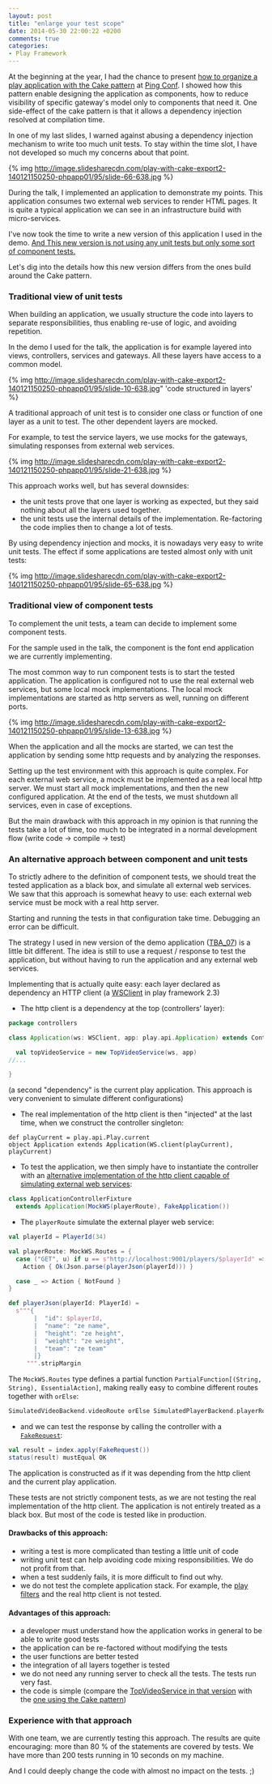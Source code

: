 ```yaml
---
layout: post
title: "enlarge your test scope"
date: 2014-05-30 22:00:22 +0200
comments: true
categories:
- Play Framework
---
```

At the beginning at the year, I had the chance to present [how to organize a play application with the Cake pattern](blog/2014/02/17/ping-conf-2014/) at [Ping Conf](http://www.ping-conf.com/).
I showed how this pattern enable designing the application as components, how to reduce visibility of specific gateway's model only to components that need it. One side-effect of the cake pattern is that it allows a dependency injection resolved at compilation time.

In one of my last slides, I warned against abusing a dependency injection mechanism to write too much unit tests.
To stay within the time slot, I have not developed so much my concerns about that point.

{% img http://image.slidesharecdn.com/play-with-cake-export2-140121150250-phpapp01/95/slide-66-638.jpg %}

During the talk, I implemented an application to demonstrate my points. This application consumes two external web services to render HTML pages. It is quite a typical application we can see in an infrastructure build with micro-services.

I've now took the time to write a new version of this application I used in the demo.
[And This new version is not using any unit tests but only some sort of component tests.](https://github.com/yanns/TPA/tree/master/frontend/TBA_07)

Let's dig into the details how this new version differs from the ones build around the Cake pattern.

### Traditional view of unit tests

When building an application, we usually structure the code into layers to separate responsibilities, thus enabling re-use of logic, and avoiding repetition.

In the demo I used for the talk, the application is for example layered into views, controllers, services and gateways. All these layers have access to a common model.

{% img http://image.slidesharecdn.com/play-with-cake-export2-140121150250-phpapp01/95/slide-10-638.jpg" 'code structured in layers' %}

A traditional approach of unit test is to consider one class or function of one layer as a unit to test. The other dependent layers are mocked.

For example, to test the service layers, we use mocks for the gateways, simulating responses from external web services.

{% img http://image.slidesharecdn.com/play-with-cake-export2-140121150250-phpapp01/95/slide-21-638.jpg %}

This approach works well, but has several downsides:

- the unit tests prove that one layer is working as expected, but they said nothing about all the layers used together.
- the unit tests use the internal details of the implementation. Re-factoring the code implies then to change a lot of tests.

By using dependency injection and mocks, it is nowadays very easy to write unit tests. The effect if some applications are tested almost only with unit tests:

{% img http://image.slidesharecdn.com/play-with-cake-export2-140121150250-phpapp01/95/slide-65-638.jpg %}

### Traditional view of component tests

To complement the unit tests, a team can decide to implement some component tests.

For the sample used in the talk, the component is the font end application we are currently implementing.

The most common way to run component tests is to start the tested application. The application is configured not to use the real external web services, but some local mock implementations. The local mock implementations are started as http servers as well, running on different ports.

{% img http://image.slidesharecdn.com/play-with-cake-export2-140121150250-phpapp01/95/slide-13-638.jpg %}

When the application and all the mocks are started, we can test the application by sending some http requests and by analyzing the responses.

Setting up the test environment with this approach is quite complex. For each external web service, a mock must be implemented as a real local http server. We must start all mock implementations, and then the new configured application. At the end of the tests, we must shutdown all services, even in case of exceptions.

But the main drawback with this approach in my opinion is that running the tests take a lot of time, too much to be integrated in a normal development flow (write code -> compile -> test)


### An alternative approach between component and unit tests

To strictly adhere to the definition of component tests, we should treat the tested application as a black box, and simulate all external web services. We saw that this approach is somewhat heavy to use: each external web service must be mock with a real http server.

Starting and running the tests in that configuration take time. Debugging an error can be difficult.

The strategy I used in new version of the demo application ([TBA_07](https://github.com/yanns/TPA/tree/master/frontend/TBA_07)) is a little bit different.
The idea is still to use a request / response to test the application, but without having to run the application and any external web services.

Implementing that is actually quite easy: each layer declared as dependency an HTTP client (a [WSClient](http://www.playframework.com/documentation/2.3.x/api/scala/index.html#play.api.libs.ws.WSClient) in play framework 2.3)

- The http client is a dependency at the top (controllers' layer):
```scala
package controllers

class Application(ws: WSClient, app: play.api.Application) extends Controller {

  val topVideoService = new TopVideoService(ws, app)
//...

}
```
(a second "dependency" is the current play application. This approach is very convenient to simulate different configurations)

- The real implementation of the http client is then "injected" at the last time, when we construct the controller singleton:
```
def playCurrent = play.api.Play.current
object Application extends Application(WS.client(playCurrent), playCurrent)
```

- To test the application, we then simply have to instantiate the controller with an [alternative implementation of the http client capable of simulating external web services](https://github.com/yanns/TPA/blob/master/frontend/TBA_07/test/httpclient/MockWS.scala):
```scala
class ApplicationControllerFixture
  extends Application(MockWS(playerRoute), FakeApplication())
```

- The `playerRoute` simulate the external player web service:
```scala
val playerId = PlayerId(34)

val playerRoute: MockWS.Routes = {
  case ("GET", u) if u == s"http://localhost:9001/players/$playerId" =>
    Action { Ok(Json.parse(playerJson(playerId))) }

  case _ => Action { NotFound }
}

def playerJson(playerId: PlayerId) =
  s"""{
       |  "id": $playerId,
       |  "name": "ze name",
       |  "height": "ze height",
       |  "weight": "ze weight",
       |  "team": "ze team"
       |}
     """.stripMargin
```

The `MockWS.Routes` type defines a partial function `PartialFunction[(String, String), EssentialAction]`, making really easy to combine different routes together with `orElse`:
```scala
SimulatedVideoBackend.videoRoute orElse SimulatedPlayerBackend.playerRoute
```

- and we can test the response by calling the controller with a [`FakeRequest`](http://www.playframework.com/documentation/2.3.x/api/scala/index.html#play.api.test.FakeRequest):
```scala
val result = index.apply(FakeRequest())
status(result) mustEqual OK
```

The application is constructed as if it was depending from the http client and the current play application.

These tests are not strictly component tests, as we are not testing the real implementation of the http client.
The application is not entirely treated as a black box. But most of the code is tested like in production.


#### Drawbacks of this approach:
- writing a test is more complicated than testing a little unit of code
- writing unit test can help avoiding code mixing responsibilities. We do not profit from that.
- when a test suddenly fails, it is more difficult to find out why.
- we do not test the complete application stack. For example, the [play filters](http://www.playframework.com/documentation/2.3.x/ScalaHttpFilters) and the real http client is not tested.


#### Advantages of this approach:
- a developer must understand how the application works in general to be able to write good tests
- the application can be re-factored without modifying the tests
- the user functions are better tested
- the integration of all layers together is tested
- we do not need any running server to check all the tests. The tests run very fast.
- the code is simple (compare the [TopVideoService in that version](https://github.com/yanns/TPA/blob/master/frontend/TBA_07/app/services/TopVideoService.scala) with the [one using the Cake pattern](https://github.com/yanns/TPA/blob/master/frontend/TBA_05_final/app/services/TopVideoServiceComp.scala))

### Experience with that approach

With one team, we are currently testing this approach. The results are quite encouraging: more than 80 % of the statements are covered by tests. We have more than 200 tests running in 10 seconds on my machine.

And I could deeply change the code with almost no impact on the tests. ;)
